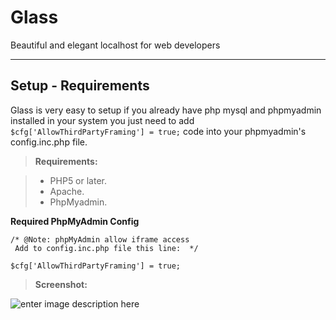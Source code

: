 Glass
===================

Beautiful and elegant localhost for web developers 

----------


Setup - Requirements
-------------

Glass is very easy to setup if you already have php mysql and phpmyadmin installed in your system you just need to add `$cfg['AllowThirdPartyFraming'] = true;` code into your phpmyadmin's  config.inc.php file.   

> **Requirements:**

> - PHP5 or later.
> - Apache.
> - PhpMyadmin.


**Required PhpMyAdmin  Config**
```
/* @Note: phpMyAdmin allow iframe access
 Add to config.inc.php file this line:  */

$cfg['AllowThirdPartyFraming'] = true;
```

> **Screenshot:** 

![enter image description here](https://lh3.googleusercontent.com/-GCKkqtki-Ng/V1XquZ7X92I/AAAAAAAAA3o/VTRnf4ZRtk06frrh1K8RTbDDYuP_gRwrwCLcB/s0/Selection_002.png "Selection_002.png")

